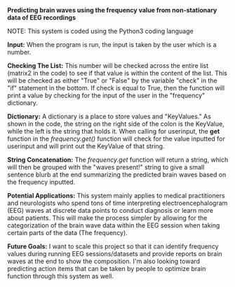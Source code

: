 **Predicting brain waves using the frequency value from non-stationary data of EEG recordings**

NOTE: This system is coded using the Python3 coding language

**Input:**
When the program is run, the input is taken by the user which is a number.

**Checking The List:**
This number will be checked across the entire list (matrix2 in the code) to see if that value is within the content of the list. This will be checked as either "True" or "False" by the variable "check" in the "if" statement in the bottom. If check is equal to True, then the function will print a value by checking for the input of the user in the "frequency" dictionary.

**Dictionary:**
A dictionary is a place to store values and "KeyValues." As shown in the code, the string on the right side of the colon is the KeyValue, while the left is the string that holds it. When calling for userinput, the **get** function in the _frequency.get()_ function will check for the value inputted for userinput and will print out the KeyValue of that string.

**String Concatenation:**
The _frequency.get_ function will return a string, which will then be grouped with the "waves present!" string to give a small sentence blurb at the end summarizing the predicted brain waves based on the frequency inputted.

**Potential Applications:**
This system mainly applies to medical practitioners and neurologists who spend tons of time interpreting electroencephalogram (EEG) waves at discrete data points to conduct diagnosis or learn more about patients. This will make the process simpler by allowing for the categorization of the brain wave data within the EEG session when taking certain parts of the data (The frequency).

**Future Goals:**
I want to scale this project so that it can identify frequency values during running EEG sessions/datasets and provide reports on brain waves at the end to show the composition. I'm also looking toward predicting action items that can be taken by people to optimize brain function through this system as well.
